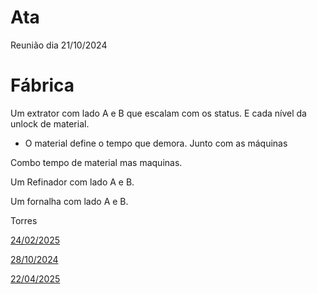 # Ata

Reunião dia 21/10/2024

# Fábrica

Um extrator com lado A e B que escalam com os status. E cada nível da unlock de material.

- O material define o tempo que demora. Junto com as máquinas

Combo tempo de material mas maquinas. 

Um Refinador com lado A e B.

Um fornalha com lado A e B.

Torres 

[24/02/2025](24%2002%202025%201a48d3ef68dd8029a029d79325a4fb3a.md)

[28/10/2024](28%2010%202024%2012d8d3ef68dd80af9f5cc789c98d8562.md)

[22/04/2025](22%2004%202025%201dd8d3ef68dd80b98f3ed1672343c386.md)